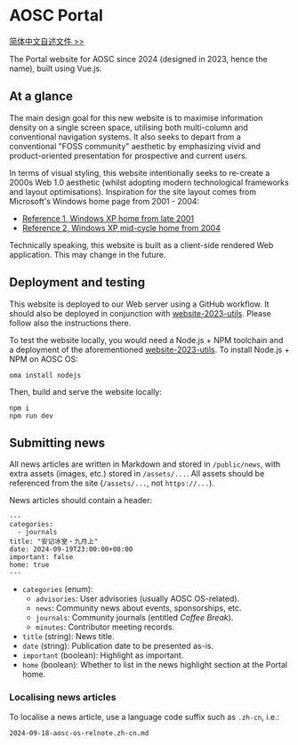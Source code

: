 AOSC Portal
===

[简体中文自述文件 >>](/README.zh-cn.md)

The Portal website for AOSC since 2024 (designed in 2023, hence the name),
built using Vue.js.

At a glance
---

The main design goal for this new website is to maximise information density
on a single screen space, utilising both multi-column and conventional
navigation systems. It also seeks to depart from a conventional "FOSS
community" aesthetic by emphasizing vivid and product-oriented presentation
for prospective and current users.

In terms of visual styling, this website intentionally seeks to re-create a
2000s Web 1.0 aesthetic (whilst adopting modern technological frameworks and
layout optimisations). Inspiration for the site layout comes from Microsoft's
Windows home page from 2001 - 2004:

- [Reference 1, Windows XP home from late 2001](https://web.archive.org/web/20011211230629/http://microsoft.com/windowsxp/default.asp)
- [Reference 2, Windows XP mid-cycle home from 2004](https://web.archive.org/web/20040204080626/http://www.microsoft.com/china/windows/default.mspx)

Technically speaking, this website is built as a client-side rendered Web
application. This may change in the future.

Deployment and testing
---

This website is deployed to our Web server using a GitHub workflow. It should
also be deployed in conjunction with [website-2023-utils](https://github.com/AOSC-Dev/website-2023-utils).
Please follow also the instructions there.

To test the website locally, you would need a Node.js + NPM toolchain and a
deployment of the aforementioned [website-2023-utils](https://github.com/AOSC-Dev/website-2023-utils).
To install Node.js + NPM on AOSC OS:

```
oma install nodejs
```

Then, build and serve the website locally:

```
npm i
npm run dev
```

Submitting news
---

All news articles are written in Markdown and stored in `/public/news`, with
extra assets (images, etc.) stored in `/assets/...`. All assets should be
referenced from the site (`/assets/...`, not `https://...`).

News articles should contain a header:

```
---
categories:
  - journals
title: "安记冰室・九月上"
date: 2024-09-19T23:00:00+08:00
important: false
home: true
---
```

- `categories` (enum):
    - `advisories`: User advisories (usually AOSC OS-related).
    - `news`: Community news about events, sponsorships, etc.
    - `journals`: Community journals (entitled *Coffee Break*).
    - `minutes`: Contributor meeting records.
- `title` (string): News title.
- `date` (string): Publication date to be presented as-is.
- `important` (boolean): Highlight as important.
- `home` (boolean): Whether to list in the news highlight section at the Portal home.

### Localising news articles

To localise a news article, use a language code suffix such as `.zh-cn`, i.e.:

```
2024-09-18-aosc-os-relnote.zh-cn.md
```
